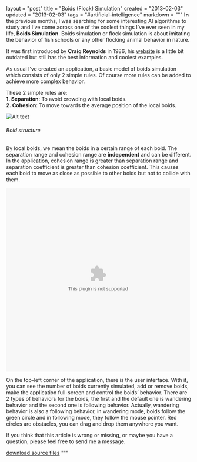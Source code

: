 layout = "post"
title = "Boids (Flock) Simulation"
created = "2013-02-03"
updated = "2013-02-03"
tags = "#artificial-intelligence"
markdown = """
**In** the previous months, I was searching for some interesting AI algorithms to study and I’ve come across one of the coolest things I’ve ever seen in my life, **Boids Simulation**. Boids simulation or flock simulation is about imitating the behavior of fish schools or any other flocking animal behavior in nature.

It was first introduced by **Craig Reynolds** in 1986, his [website](http://www.red3d.com/cwr/boids/) is a little bit outdated but still has the best information and coolest examples.

As usual I’ve created an application, a basic model of boids simulation which consists of only 2 simple rules. Of course more rules can be added to achieve more complex behavior.

These 2 simple rules are:  
**1. Separation**: To avoid crowding with local boids.  
**2. Cohesion**: To move towards the average position of the local boids.

![Alt text](/assets/2013/boids_simulation.png)  
###### Boid structure

By local boids, we mean the boids in a certain range of each boid. The separation range and cohesion range are **independent** and can be different. In the application, cohesion range is greater than separation range and separation coefficient is greater than cohesion coefficient. This causes each boid to move as close as possible to other boids but not to collide with them.

<object width="500" height="500" data="/assets/2013/boid_simulation.swf"></object>

On the top-left corner of the application, there is the user interface. With it, you can see the number of boids currently simulated, add or remove boids, make the application full-screen and control the boids’ behavior. There are 2 types of behaviors for the boids, the first and the default one is wandering behavior and the second one is following behavior. Actually, wandering behavior is also a following behavior, in wandering mode, boids follow the green circle and in following mode, they follow the mouse pointer. Red circles are obstacles, you can drag and drop them anywhere you want.

 
If you think that this article is wrong or missing, or maybe you have a question, please feel free to send me a message.

[download source files](/assets/2013/boid_simulation_source.zip)
"""
